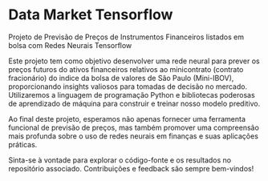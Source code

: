# Data Market Tensorflow

Projeto de Previsão de Preços de Instrumentos Financeiros listados em bolsa com Redes Neurais Tensorflow

Este projeto tem como objetivo desenvolver uma rede neural para prever os preços futuros do ativos financeiros relativos ao minicontrato (contrato fracionário) do indice da bolsa de valores de Sâo Paulo (Mini-IBOV), proporcionando insights valiosos para tomadas de decisão no mercado. Utilizaremos a linguagem de programação Python e bibliotecas poderosas de aprendizado de máquina para construir e treinar nosso modelo preditivo.

Ao final deste projeto, esperamos não apenas fornecer uma ferramenta funcional de previsão de preços, mas também promover uma compreensão mais profunda sobre o uso de redes neurais em finanças e suas aplicações práticas.

Sinta-se à vontade para explorar o código-fonte e os resultados no repositório associado. Contribuições e feedback são sempre bem-vindos!
